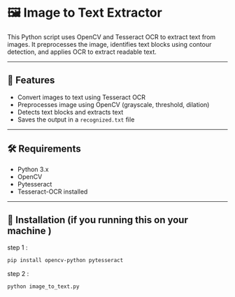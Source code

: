 # 🖼️ Image to Text Extractor

This Python script uses OpenCV and Tesseract OCR to extract text from images. It preprocesses the image, identifies text blocks using contour detection, and applies OCR to extract readable text.

---

## 🚀 Features

- Convert images to text using Tesseract OCR
- Preprocesses image using OpenCV (grayscale, threshold, dilation)
- Detects text blocks and extracts text
- Saves the output in a `recognized.txt` file

---

## 🛠️ Requirements

- Python 3.x
- OpenCV
- Pytesseract
- Tesseract-OCR installed

---

## 🔧 Installation (if you running this on your machine )

step 1 :
```bash
pip install opencv-python pytesseract
```
step 2 :
```bash
python image_to_text.py


